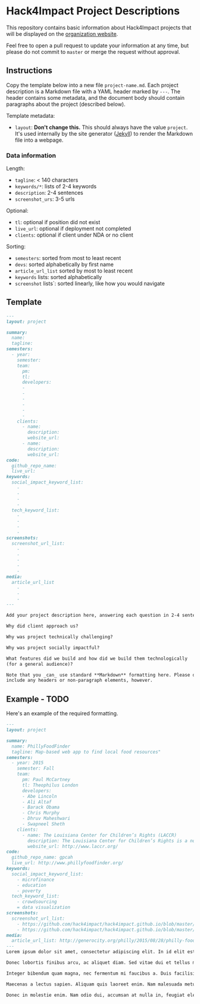 # Hack4Impact Project Descriptions

This repository contains basic information about Hack4Impact projects that will
be displayed on the [organization website](http://hack4impact.org/projects).

Feel free to open a pull request to update your information at any time, but
please do not commit to `master` or merge the request without approval.


## Instructions

Copy the template below into a new file `project-name.md`. Each project description
is a Markdown file with a YAML header marked by `---`. The header contains some
metadata, and the document body should contain paragraphs about the project
(described below).

Template metadata:
- `layout`: **Don't change this.** This should always have the value `project`.
  It's used internally by the site generator ([Jekyll](https://jekyllrb.com/))
  to render the Markdown file into a webpage.

### Data information
Length:
- `tagline`: < 140 characters
- `keywords/*`: lists of 2-4 keywords
- `description`: 2-4 sentences
- `screenshot_urs`: 3-5 urls

Optional:
- `tl`: optional if position did not exist
- `live_url`: optional if deployment not completed
- `clients`: optional if client under NDA or no client

Sorting:
- `semesters`: sorted from most to least recent
- `devs`: sorted alphabetically by first name
- `article_url_list` sorted by most to least recent
- `keywords` lists: sorted alphabetically
- `screenshot` lists`: sorted linearly, like how you would navigate

## Template

```markdown
---
layout: project

summary:
  name:
  tagline:
semesters:
  - year:
    semester:
    team:
      pm:
      tl:
      developers:
      -
      -
      -
      -
      -
      -
    clients:
      - name:
        description:
        website_url:
      - name:
        description:
        website_url:
code:
  github_repo_name:
  live_url:
keywords:
  social_impact_keyword_list:
    -
    -
    -
    -
  tech_keyword_list:
    -
    -
    -
    -
screenshots:
  screenshot_url_list:
    -
    - 
    -
    -
    -
media:
  article_url_list
    -
    -
    -
---

Add your project description here, answering each question in 2-4 sentences.

Why did client approach us?

Why was project technically challenging?

Why was project socially impactful?

What features did we build and how did we build them technologically
(for a general audience)?

Note that you _can_ use standard **Markdown** formatting here. Please don't
include any headers or non-paragraph elements, however.

```

## Example - TODO

Here's an example of the required formatting.

```markdown
---
layout: project

summary:
  name: PhillyFoodFinder
  tagline: Map-based web app to find local food resources"
semesters:
  - year: 2015
    semester: Fall
    team:
      pm: Paul McCartney
      tl: Theophilus London
      developers:
      - Abe Lincoln
      - Ali Altaf
      - Barack Obama
      - Chris Murphy
      - Dhruv Maheshwari
      - Swapneel Sheth
    clients:
      - name: The Louisiana Center for Children’s Rights (LACCR)
        description: The Louisiana Center for Children’s Rights is a non-profit that defends the right of every Louisiana child to fairness, dignity, and opportunity. It is the only specialized juvenile defense law office in the country and houses the Louisiana Children’s Advocacy Group that advocates for a more fair and compassionate juvenile justice system.
        website_url: http://www.laccr.org/
code:
  github_repo_name: gpcah
  live_url: http://www.phillyfoodfinder.org/
keywords:
  social_impact_keyword_list: 
    - microfinance
    - education
    - poverty
  tech_keyword_list:
    - crowdsourcing
    = data visualization
screenshots:
  screenshot_url_list:
    - https://github.com/hack4impact/hack4impact.github.io/blob/master/projects/spring-2015/givology/ss01.png
    - https://github.com/hack4impact/hack4impact.github.io/blob/master/projects/spring-2015/givology/ss02.png
media:
  article_url_list: http://generocity.org/philly/2015/08/28/philly-food-finder-app-makes-finding-affordable-food-easier/
---
Lorem ipsum dolor sit amet, consectetur adipiscing elit. In id elit est. Ut eros tellus, suscipit in nisl in, facilisis commodo purus. Sed nec varius arcu. Vestibulum ante ipsum primis in faucibus orci luctus et ultrices posuere cubilia Curae; Mauris molestie augue vel pharetra laoreet. In laoreet, est non elementum aliquam, metus ligula interdum lacus, non dapibus dolor eros sit amet turpis. Pellentesque dignissim mi vel ligula maximus, sed vestibulum lacus sagittis. Curabitur pulvinar lobortis pharetra.

Donec lobortis finibus arcu, ac aliquet diam. Sed vitae dui et tellus maximus egestas quis ut quam. Nullam a gravida ante. In quis efficitur risus, in congue tortor. Integer sed lobortis urna. Etiam porta varius odio, vel sagittis purus dignissim in. Integer scelerisque dui ut accumsan finibus. Fusce id lacus auctor, malesuada quam vitae, efficitur magna. In tempor, diam ut bibendum accumsan, ex leo porta odio, a blandit sem massa in urna. Proin eleifend malesuada consectetur. Donec turpis justo, faucibus vitae ullamcorper eget, vestibulum eget ipsum. Donec sed accumsan felis, ut aliquam magna. Nullam non felis lorem. Etiam ac elementum lectus, ac lobortis mi. Suspendisse euismod maximus leo.

Integer bibendum quam magna, nec fermentum mi faucibus a. Duis facilisis, nulla at finibus sollicitudin, lacus risus porttitor augue, et tristique ante mauris a velit. Nam ac tincidunt lorem. Nam nec ex quis metus suscipit sodales sed eu est. Cras convallis tristique felis, at ultricies lectus mattis ut. Nulla semper nulla eget sem ultricies, eu rutrum lacus vulputate. Donec finibus, felis at lobortis iaculis, dolor arcu finibus felis, ullamcorper sollicitudin urna magna at dolor. Ut orci elit, egestas ullamcorper semper nec, congue id dui.

Maecenas a lectus sapien. Aliquam quis laoreet enim. Nam malesuada metus velit, quis sodales sem mattis a. Duis dictum, purus ut lobortis pellentesque, tellus augue placerat eros, in ornare nulla massa sed lorem. Etiam rhoncus semper ipsum, eget fringilla velit pharetra quis. In ornare pellentesque nisi id porttitor. Aenean bibendum diam non commodo dapibus. Sed a mi dui. Integer et pretium ante. Pellentesque scelerisque tristique ex, at placerat sem consequat ac. Etiam luctus sagittis dolor, eget tristique dolor aliquet quis. Suspendisse rhoncus, augue fringilla hendrerit condimentum, est enim interdum odio, eu ullamcorper lacus tellus non metus. Fusce faucibus lacus libero. Phasellus laoreet aliquam odio, eu fermentum mauris.

Donec in molestie enim. Nam odio dui, accumsan at nulla in, feugiat eleifend libero. Aliquam pellentesque euismod consequat. Aenean mattis nec risus vehicula porttitor. Mauris efficitur leo eget nisi ultrices, sed venenatis sapien sodales. Donec ante nisl, ultrices non tincidunt in, accumsan vel quam. Aliquam varius imperdiet sem, molestie tincidunt metus semper ac. Fusce felis sapien, malesuada in velit eget, aliquet imperdiet dui. Maecenas suscipit ligula dui, at gravida lacus suscipit id. Curabitur vehicula porta dignissim. Vivamus viverra sed enim quis hendrerit. Mauris eros lacus, sodales non vestibulum vitae, vulputate bibendum erat.
```
